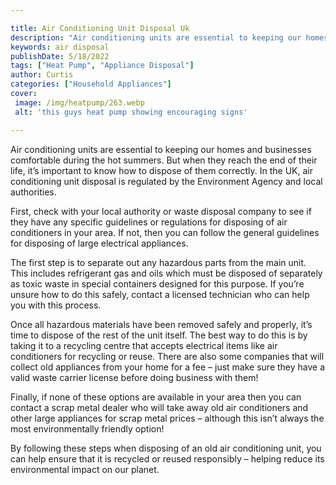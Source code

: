 ```yaml
---

title: Air Conditioning Unit Disposal Uk
description: "Air conditioning units are essential to keeping our homes and businesses comfortable during the hot summers. But when they reach t...get the full scoop"
keywords: air disposal
publishDate: 5/18/2022
tags: ["Heat Pump", "Appliance Disposal"]
author: Curtis
categories: ["Household Appliances"]
cover: 
 image: /img/heatpump/263.webp
 alt: 'this guys heat pump showing encouraging signs'

---
```


Air conditioning units are essential to keeping our homes and businesses comfortable during the hot summers. But when they reach the end of their life, it’s important to know how to dispose of them correctly. In the UK, air conditioning unit disposal is regulated by the Environment Agency and local authorities.

First, check with your local authority or waste disposal company to see if they have any specific guidelines or regulations for disposing of air conditioners in your area. If not, then you can follow the general guidelines for disposing of large electrical appliances. 

The first step is to separate out any hazardous parts from the main unit. This includes refrigerant gas and oils which must be disposed of separately as toxic waste in special containers designed for this purpose. If you’re unsure how to do this safely, contact a licensed technician who can help you with this process. 

Once all hazardous materials have been removed safely and properly, it’s time to dispose of the rest of the unit itself. The best way to do this is by taking it to a recycling centre that accepts electrical items like air conditioners for recycling or reuse. There are also some companies that will collect old appliances from your home for a fee – just make sure they have a valid waste carrier license before doing business with them! 

Finally, if none of these options are available in your area then you can contact a scrap metal dealer who will take away old air conditioners and other large appliances for scrap metal prices – although this isn’t always the most environmentally friendly option! 

By following these steps when disposing of an old air conditioning unit, you can help ensure that it is recycled or reused responsibly – helping reduce its environmental impact on our planet.
